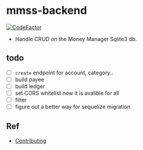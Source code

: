 # mmss-backend
[![CodeFactor](https://www.codefactor.io/repository/github/money-manager-saas/mmss-backend/badge)](https://www.codefactor.io/repository/github/money-manager-saas/mmss-backend)

- Handle CRUD on the Money Manager  Sqlite3 db.

## todo
- [ ] `create` endpoint for account, category..
- [ ] build payee
- [ ] build ledger
- [ ] set CORS whitelist now it is avalible for all
- [ ] filter
- [ ] figure out a better way for sequelize migration

## Ref
- [Contributing](CONTRIBUTING.md)
